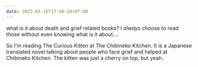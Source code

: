 ```yaml
---
date: 2025-03-16T17:48:24+07:00
---
```

what is it about death and grief related books? I *always* choose to read those without even knowing what is it about....

So I'm reading The Curious Kitten at The Chibineko Kitchen. It is a Japanese translated novel talking about people who face grief and helped at Chibineko Kitchen. The kitten was just a cherry on top, but yeah.